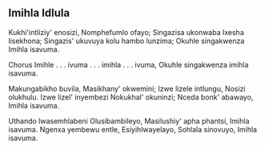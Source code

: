 ## Imihla Idlula

Kukhi'intliziy' enosizi, Nomphefumlo ofayo;
Singazisa ukonwaba Ixesha lisekhona;
Singazis' ukuvuya kolu hambo lunzima;
Okuhle singakwenza Imihla isavuma. 

Chorus
Imihle . . . ivuma . . . imihla . . . ivuma,
Okuhle singakwenza imihla isavuma.

Makungabikho buvila, Masikhany' okwemini;
Izwe lizele intlungu, Nosizi olukhulu.
Izwe lizel' inyembezi Nokukhal' okuninzi;
Nceda bonk' abawayo, Imihla isavuma.

Uthando lwasemhlabeni Olusibambileyo,
Masilushiy' apha phantsi, Imihla isavuma.
Ngenxa yembewu entle, Esiyihlwayelayo,
Sohlala sinovuyo, Imihla isavuma.

